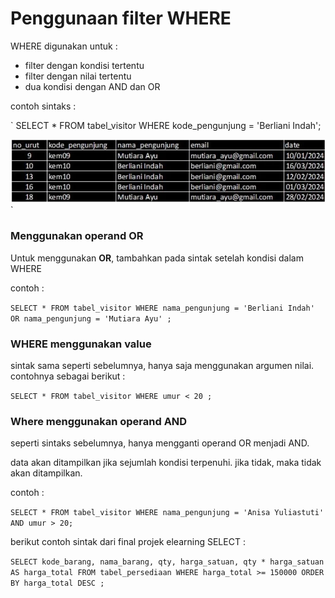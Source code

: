 # Penggunaan filter WHERE

WHERE digunakan untuk :
* filter dengan kondisi tertentu
* filter dengan nilai tertentu
* dua kondisi dengan AND dan OR


contoh sintaks :

`
SELECT * FROM tabel_visitor WHERE kode_pengunjung = 'Berliani Indah';

![gambar2](/gambar2.png)
`
### Menggunakan operand OR

Untuk menggunakan **OR**, tambahkan pada sintak setelah kondisi dalam WHERE

contoh :

`
SELECT * FROM tabel_visitor WHERE nama_pengunjung = 'Berliani Indah' OR nama_pengunjung = 'Mutiara Ayu' ;
`

### WHERE menggunakan value

sintak sama seperti sebelumnya, hanya saja menggunakan argumen nilai. contohnya sebagai berikut :

`
SELECT * FROM tabel_visitor WHERE umur < 20 ;
`
### Where menggunakan operand AND

seperti sintaks sebelumnya, hanya mengganti operand OR menjadi AND.

data akan ditampilkan jika sejumlah kondisi terpenuhi. jika tidak, maka tidak akan ditampilkan.

contoh :

`
SELECT * FROM tabel_visitor WHERE nama_pengunjung = 'Anisa Yuliastuti' AND umur > 20;
`

berikut contoh sintak dari final projek elearning SELECT :

`
SELECT kode_barang, nama_barang, qty, harga_satuan, qty * harga_satuan AS harga_total FROM tabel_persediaan WHERE harga_total >= 150000 ORDER BY harga_total DESC ;
`